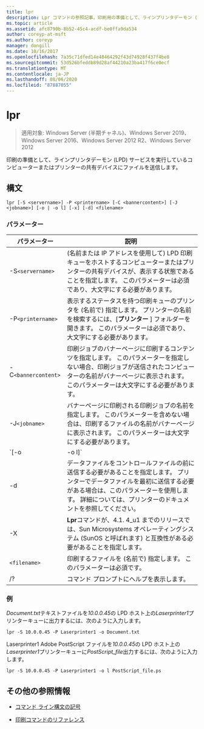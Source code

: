 ```yaml
---
title: lpr
description: Lpr コマンドの参照記事。印刷用の準備として、ラインプリンタデーモン (LPD) サービスを実行しているコンピューターまたはプリンターの共有デバイスにファイルを送信します。
ms.topic: article
ms.assetid: afc8790b-8b52-45c4-acdf-be0ffa9da534
author: coreyp-at-msft
ms.author: coreyp
manager: dongill
ms.date: 10/16/2017
ms.openlocfilehash: 7a35c71dfed14e48464292f43d74928f437f4be8
ms.sourcegitcommit: 53d526bfeddb89d28af44210a23ba417f6ce0ecf
ms.translationtype: MT
ms.contentlocale: ja-JP
ms.lasthandoff: 08/06/2020
ms.locfileid: "87887055"
---
```

# <a name="lpr"></a>lpr

> 適用対象: Windows Server (半期チャネル)、Windows Server 2019、Windows Server 2016、Windows Server 2012 R2、Windows Server 2012

印刷の準備として、ラインプリンタデーモン (LPD) サービスを実行しているコンピューターまたはプリンターの共有デバイスにファイルを送信します。

## <a name="syntax"></a>構文

```
lpr [-S <servername>] -P <printername> [-C <bannercontent>] [-J <jobname>] [-o | -o l] [-x] [-d] <filename>
```

### <a name="parameters"></a>パラメーター

| パラメーター | 説明 |
| --------- | ----------- |
| -S`<servername>` | (名前または IP アドレスを使用して) LPD 印刷キューをホストするコンピューターまたはプリンターの共有デバイスが、表示する状態であることを指定します。  このパラメーターは必須であり、大文字にする必要があります。 |
| -P`<printername> `| 表示するステータスを持つ印刷キューのプリンタを (名前で) 指定します。 プリンターの名前を検索するには、[**プリンター** ] フォルダーを開きます。 このパラメーターは必須であり、大文字にする必要があります。 |
| -C`<bannercontent>` | 印刷ジョブのバナーページに印刷するコンテンツを指定します。 このパラメーターを指定しない場合、印刷ジョブが送信されたコンピューターの名前がバナーページに表示されます。 このパラメーターは大文字にする必要があります。 |
| -J`<jobname>` | バナーページに印刷される印刷ジョブの名前を指定します。 このパラメーターを含めない場合は、印刷するファイルの名前がバナーページに表示されます。 このパラメーターは大文字にする必要があります。 |
| `[-o | -o l]` | 印刷するファイルの種類を指定します。 パラメーター **-o**は、テキストファイルを印刷することを指定します。 パラメーター **-o l**は、バイナリファイル (たとえば PostScript ファイル) を出力することを指定します。 |
| -d | データファイルをコントロールファイルの前に送信する必要があることを指定します。 プリンターでデータファイルを最初に送信する必要がある場合は、このパラメーターを使用します。 詳細については、プリンターのドキュメントを参照してください。 |
| -X | **Lpr**コマンドが、4.1. 4_u1 までのリリースでは、Sun Microsystems オペレーティングシステム (SunOS と呼ばれます) と互換性がある必要があることを指定します。 |
| `<filename>` | 印刷するファイルを (名前で) 指定します。 このパラメーターは必須です。 |
| /? | コマンド プロンプトにヘルプを表示します。 |

### <a name="examples"></a>例

*Document.txt*テキストファイルを*10.0.0.45*の LPD ホスト上の*Laserprinter1*プリンターキューに出力するには、次のように入力します。

```
lpr -S 10.0.0.45 -P Laserprinter1 -o Document.txt
```

Laserprinter1 Adobe PostScript ファイルを*10.0.0.45*の LPD ホスト上の*Laserprinter1*プリンターキューに*PostScript_file*出力するには、次のように入力します。

```
lpr -S 10.0.0.45 -P Laserprinter1 -o l PostScript_file.ps
```

## <a name="additional-references"></a>その他の参照情報

- [コマンド ライン構文の記号](command-line-syntax-key.md)

- [印刷コマンドのリファレンス](print-command-reference.md)
